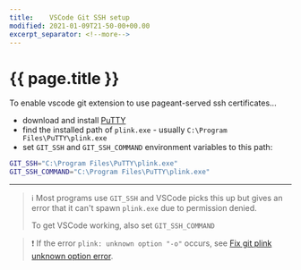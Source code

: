 ```yaml
---
title:    VSCode Git SSH setup
modified: 2021-01-09T21-50-00+00.00
excerpt_separator: <!--more-->
---
```

# {{ page.title }}

To enable vscode git extension to use pageant-served ssh certificates...
<!--more-->
* download and install [PuTTY](https://www.chiark.greenend.org.uk/~sgtatham/putty/latest.html)
* find the installed path of `plink.exe` - usually `C:\Program Files\PuTTY\plink.exe`
* set `GIT_SSH` and `GIT_SSH_COMMAND` environment variables to this path:

```bash
GIT_SSH="C:\Program Files\PuTTY\plink.exe"
GIT_SSH_COMMAND="C:\Program Files\PuTTY\plink.exe"
```

----
> :information_source: Most programs use `GIT_SSH` and VSCode picks this up but gives an error that it can't spawn `plink.exe` due to permission denied.
>
> To get VSCode working, also set `GIT_SSH_COMMAND`

> :exclamation: If the error `plink: unknown option "-o"` occurs, see [Fix git plink unknown option error]({{site.url}}\quicktips\git-plink-unknown-option-o.html).